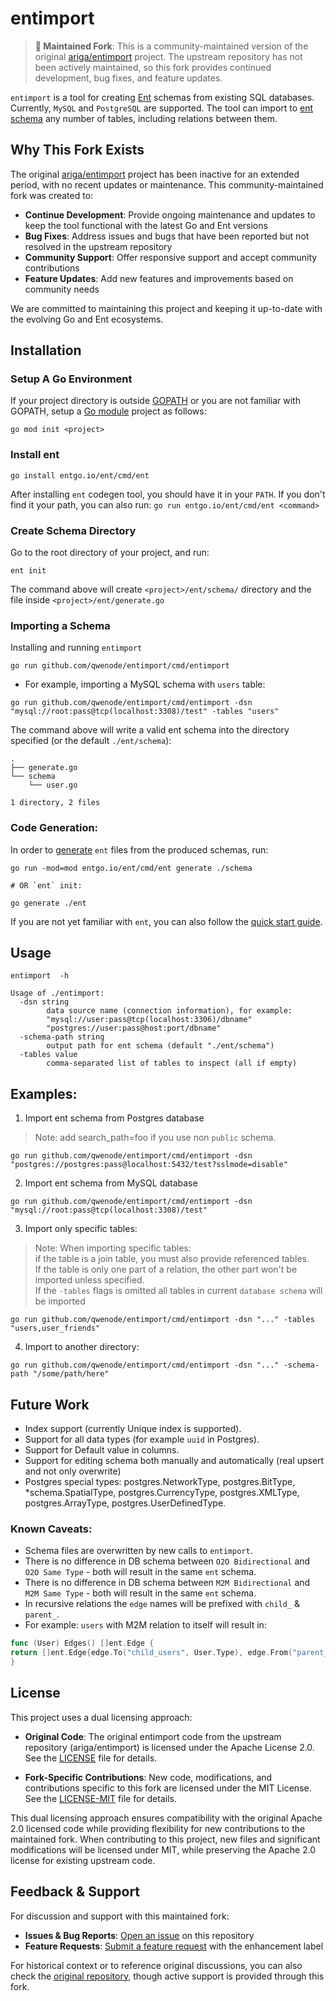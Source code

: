 # entimport

> **🔧 Maintained Fork**: This is a community-maintained version of the original [ariga/entimport](https://github.com/ariga/entimport) project. The upstream repository has not been actively maintained, so this fork provides continued development, bug fixes, and feature updates.

`entimport` is a tool for creating [Ent](https://entgo.io/) schemas from existing SQL databases. Currently, `MySQL`
and `PostgreSQL` are supported. The tool can import to [ent schema](https://entgo.io/docs/schema-def) any number of
tables, including relations between them.

## Why This Fork Exists

The original [ariga/entimport](https://github.com/ariga/entimport) project has been inactive for an extended period, with no recent updates or maintenance. This community-maintained fork was created to:

- **Continue Development**: Provide ongoing maintenance and updates to keep the tool functional with the latest Go and Ent versions
- **Bug Fixes**: Address issues and bugs that have been reported but not resolved in the upstream repository  
- **Community Support**: Offer responsive support and accept community contributions
- **Feature Updates**: Add new features and improvements based on community needs

We are committed to maintaining this project and keeping it up-to-date with the evolving Go and Ent ecosystems.

## Installation

### Setup A Go Environment

If your project directory is outside [GOPATH](https://github.com/golang/go/wiki/GOPATH) or you are not familiar with
GOPATH, setup a [Go module](https://github.com/golang/go/wiki/Modules#quick-start) project as follows:

```shell
go mod init <project>
```

### Install ent

```shell
go install entgo.io/ent/cmd/ent
```

After installing `ent` codegen tool, you should have it in your `PATH`. If you don't find it your path, you can also
run: `go run entgo.io/ent/cmd/ent <command>`

### Create Schema Directory

Go to the root directory of your project, and run:

```shell
ent init
```

The command above will create `<project>/ent/schema/` directory and the file inside `<project>/ent/generate.go`

### Importing a Schema

Installing and running `entimport`

```shell
go run github.com/qwenode/entimport/cmd/entimport
```

- For example, importing a MySQL schema with `users` table:

```shell
go run github.com/qwenode/entimport/cmd/entimport -dsn "mysql://root:pass@tcp(localhost:3308)/test" -tables "users"
```

The command above will write a valid ent schema into the directory specified (or the default `./ent/schema`):

```
.
├── generate.go
└── schema
    └── user.go

1 directory, 2 files
```

### Code Generation:

In order to [generate](https://entgo.io/docs/code-gen) `ent` files from the produced schemas, run:

```shell
go run -mod=mod entgo.io/ent/cmd/ent generate ./schema

# OR `ent` init:

go generate ./ent
```

If you are not yet familiar with `ent`, you can also follow
the [quick start guide](https://entgo.io/docs/getting-started).

## Usage

```shell
entimport  -h
```

```
Usage of ./entimport:
  -dsn string
        data source name (connection information), for example:
        "mysql://user:pass@tcp(localhost:3306)/dbname"
        "postgres://user:pass@host:port/dbname"
  -schema-path string
        output path for ent schema (default "./ent/schema")
  -tables value
        comma-separated list of tables to inspect (all if empty)
```

## Examples:

1. Import ent schema from Postgres database

> Note: add search_path=foo if you use non `public` schema.

```shell
go run github.com/qwenode/entimport/cmd/entimport -dsn "postgres://postgres:pass@localhost:5432/test?sslmode=disable" 
```

2. Import ent schema from MySQL database

```shell
go run github.com/qwenode/entimport/cmd/entimport -dsn "mysql://root:pass@tcp(localhost:3308)/test"
```

3. Import only specific tables:

> Note: When importing specific tables:  
> if the table is a join table, you must also provide referenced tables.  
> If the table is only one part of a relation, the other part won't be imported unless specified.   
> If the `-tables` flags is omitted all tables in current `database schema` will be imported

```shell
go run github.com/qwenode/entimport/cmd/entimport -dsn "..." -tables "users,user_friends" 
```

4. Import to another directory:

```shell
go run github.com/qwenode/entimport/cmd/entimport -dsn "..." -schema-path "/some/path/here"
```

## Future Work

- Index support (currently Unique index is supported).
- Support for all data types (for example `uuid` in Postgres).
- Support for Default value in columns.
- Support for editing schema both manually and automatically (real upsert and not only overwrite)
- Postgres special types: postgres.NetworkType, postgres.BitType, *schema.SpatialType, postgres.CurrencyType,
  postgres.XMLType, postgres.ArrayType, postgres.UserDefinedType.

### Known Caveats:

- Schema files are overwritten by new calls to `entimport`.
- There is no difference in DB schema between `O2O Bidirectional` and `O2O Same Type` - both will result in the same
  `ent` schema.
- There is no difference in DB schema between `M2M Bidirectional` and `M2M Same Type` - both will result in the same
 `ent` schema.
- In recursive relations the `edge` names will be prefixed with `child_` & `parent_`.
- For example: `users` with M2M relation to itself will result in:

```go
func (User) Edges() []ent.Edge {
return []ent.Edge{edge.To("child_users", User.Type), edge.From("parent_users", User.Type)}
}
```

## License

This project uses a dual licensing approach:

- **Original Code**: The original entimport code from the upstream repository (ariga/entimport) is licensed under the Apache License 2.0. See the [LICENSE](LICENSE) file for details.

- **Fork-Specific Contributions**: New code, modifications, and contributions specific to this fork are licensed under the MIT License. See the [LICENSE-MIT](LICENSE-MIT) file for details.

This dual licensing approach ensures compatibility with the original Apache 2.0 licensed code while providing flexibility for new contributions to the maintained fork. When contributing to this project, new files and significant modifications will be licensed under MIT, while preserving the Apache 2.0 license for existing upstream code.

## Feedback & Support

For discussion and support with this maintained fork:

- **Issues & Bug Reports**: [Open an issue](https://github.com/qwenode/entimport/issues/new) on this repository
- **Feature Requests**: [Submit a feature request](https://github.com/qwenode/entimport/issues/new) with the enhancement label

For historical context or to reference original discussions, you can also check the [original repository](https://github.com/ariga/entimport), though active support is provided through this fork.
